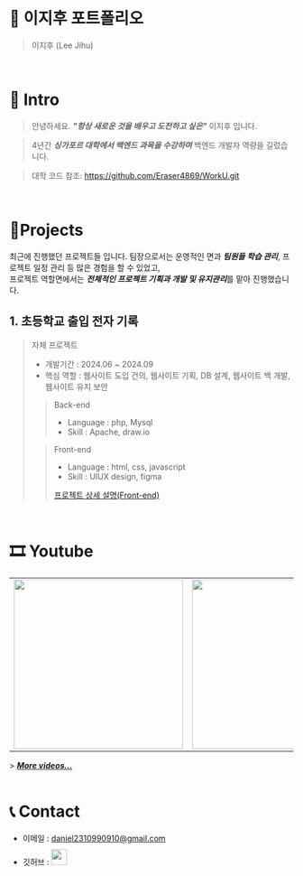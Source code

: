 # 📜 이지후 포트폴리오

> 이지후 (Lee Jihu)

<br />

# 👋 Intro

> 안녕하세요. ***"항상 새로운 것을 배우고 도전하고 싶은"*** 이지후 입니다.

> 4년간 ***싱가포르 대학에서 백엔드 과목을 수강하며***   백엔드 개발자 역량을 길렀습니다.

> 대학 코드 참조: https://github.com/Eraser4869/WorkU.git

<br />

# 📝Projects
최근에 진행했던 프로젝트들 입니다.
팀장으로서는 운영적인 면과 ***팀원들 학습 관리***, 프로젝트 일정 관리 등 많은 경험을 할 수 있었고,  
프로젝트 역할면에서는 ***전체적인 프로젝트 기획과 개발 및 유지관리***를 맡아 진행했습니다.

## 1. 초등학교 출입 전자 기록

> 자체 프로젝트
>
> - 개발기간 : 2024.06 ~ 2024.09
> - 핵심 역할 : 웹사이트 도입 건의, 웹사이트 기획, DB 설계, 웹사이트 백 개발, 웹사이트 유지 보안
>
>> Back-end
>> - Language : php, Mysql
>> - Skill : Apache, draw.io
>
>> Front-end
>> - Language : html, css, javascript
>> - Skill : UIUX design, figma
>>
>> [프로젝트 상세 설명(Front-end)](https://github.com/kimphysicsman/MyLittelTrip_frontend_react)

<br />

# 🎞 Youtube
<table>
  <tbody>
    <tr>
      <td>
        <a href="https://youtu.be/BYKYpyyJfKU" title="판타스틱4조 - 머신러닝기초 4주차 스터디영상">
          <img align="center" src="https://user-images.githubusercontent.com/68724828/186108751-0ad77c13-2115-4621-af8d-f4a11e5b3652.png" width="300" alt-text="판타스틱4조 - 머신러닝기초 4주차 스터디영상">
        </a>
      </td>
      <td>
        <a href="https://youtu.be/HR1b2hrxvbY" title="사오이십조 - DRF 5일차 스터디영상">
          <img align="center" src="https://user-images.githubusercontent.com/68724828/186109362-b40c300c-0906-4062-9bc3-8229e692af8e.png" width="300" alt-text="사오이십조 - DRF 5일차 스터디영상">
        </a>
      </td>
      <td>
        <a href="https://youtu.be/nXTzsSGfIbg" title="사오이십조 - 220624아침퀴즈 스터디영상">
        <img align="center" src="https://user-images.githubusercontent.com/68724828/186110013-b5c77cf3-0bbc-481a-897b-d3a30bc74be6.png" width="300" alt-text="사오이십조 - 220624아침퀴즈 스터디영상">
          </a>
      </td>
    </tr>
  </tbody>
</table>
> <b><em><a href="https://www.youtube.com/channel/UCdnXRtn_xnRWzZxUGY0yyWg/videos">More videos...</a></em></b>


<br />
<br />

# 📞 Contact

- 이메일 : daniel2310990910@gmail.com
- 깃허브 : <a href="https://github.com/kimphysicsman">
  <img src="https://user-images.githubusercontent.com/68724828/185908612-22f4d219-78a7-4de7-bb02-deecaa63bffa.png" height="28px" style="margin-top: 10px" />
  </a>
